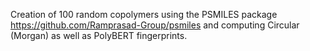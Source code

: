 Creation of 100 random copolymers using the PSMILES package https://github.com/Ramprasad-Group/psmiles  and computing  Circular (Morgan) as well as PolyBERT fingerprints. 